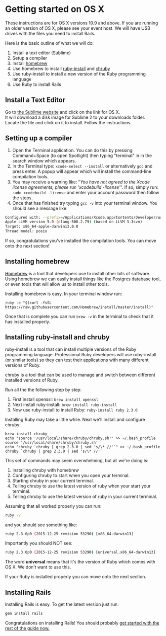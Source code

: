 # Getting started on OS X

These instructions are for OS X versions 10.9 and above. If you are running an older version of OS X, please see your event host. We will have USB drives with the files you need to install Rails.

Here is the basic outline of what we will do:

1. Install a text editor (Sublime)
2. Setup a compiler
3. Install [homebrew](http://brew.sh)
4. Use homebrew to install [ruby-install](https://github.com/postmodern/ruby-install) and [chruby](https://github.com/postmodern/chruby)
5. Use ruby-install to install a new version of the Ruby programming language
6. Use Ruby to install Rails

## Install a Text Editor

Go to [the Sublime website](https://www.sublimetext.com/2) and click on the link for OS X.<br />
It will download a disk image for Sublime 2 to your downloads folder.<br />
Locate the file and click on it to install. Follow the instructions.

## Setting up a compiler

1. Open the Terminal application. You can do this by pressing Command+Space (to open Spotlight) then typing "terminal" in
in the search window which appears.
2. In the Terminal type: `xcode-select --install` or alternatively `gcc` and press enter. A popup will appear which will install the command-line compilation tools.
3. You may receive a warning like: "_You have not agreed to the Xcode license agreements, please run 'xcodebuild -license'_". If so, simply run: `sudo xcodebuild -license` and enter your account password then follow the steps.
4. Once that has finished try typing `gcc -v` into your terminal window. You should see a message like:

```sh
Configured with: --prefix=/Applications/Xcode.app/Contents/Developer/usr
Apple LLVM version 5.0 (clang-500.2.79) (based on LLVM 3.3svn)
Target: x86_64-apple-darwin13.0.0
Thread model: posix
```

If so, congratulations you've installed the compilation tools. You can move onto the next section!

## Installing homebrew

[Homebrew](http://brew.sh) is a tool that developers use to install other bits of software. Using homebrew we can easily
install things like the Postgres database tool, or even tools that will allow us to install other tools.

Installing homebrew is easy. In your terminal window run:

```
ruby -e "$(curl -fsSL https://raw.githubusercontent.com/Homebrew/install/master/install)"
```

Once that is complete you can run `brew -v` in the terminal to check that it has installed properly.

## Installing ruby-install and chruby

ruby-install is a tool that can install multiple versions of the Ruby programming language.
Professional Ruby developers will use ruby-install (or similar tools) so they can test their
applications with many different versions of Ruby.

chruby is a tool that can be used to manage and switch between different installed versions
of Ruby.

Run all the the following step by step:

1. First install openssl: `brew install openssl`
2. Next install ruby-install: `brew install ruby-install`
3. Now use ruby-install to install Ruby: `ruby-install ruby 2.3.0`

Installing Ruby may take a little while. Next we'll install and configure chruby:

```
brew install chruby
echo "source '/usr/local/share/chruby/chruby.sh'" >> ~/.bash_profile
source '/usr/local/share/chruby/chruby.sh'
echo "chruby `chruby | grep 2.3.0 | sed 's/\* //'`" >> ~/.bash_profile
chruby `chruby | grep 2.3.0 | sed 's/\* //'`
```

This set of commands may seem overwhelming, but all we're doing is:

1. Installing chruby with homebrew
2. Configuring chruby to start when you open your terminal.
3. Starting chruby in your current terminal.
4. Telling chruby to use the latest version of ruby when your start your terminal.
5. Telling chruby to use the latest version of ruby in your current terminal.

Assuming that all worked properly you can run:

```sh
ruby -v
```

and you should see something like:

```sh
ruby 2.3.0p0 (2015-12-25 revision 53290) [x86_64-darwin13]
```

Importantly you should NOT see:

```sh
ruby 2.3.0p0 (2015-12-25 revision 53290) [universal.x86_64-darwin13]
```

The word __universal__ means that it's the version of Ruby which comes with OS X.
We don't want to use this.

If your Ruby is installed properly you can move onto the next section.

## Installing Rails

Installing Rails is easy. To get the latest version just run:

```sh
gem install rails
```

Congratulations on installing Rails! You should probably [get started with the rest of the guide now.](/guides/installfest/getting_started)
